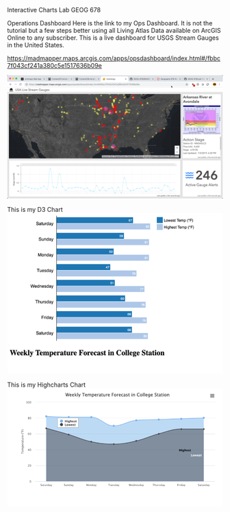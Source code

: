 Interactive Charts Lab
GEOG 678

Operations Dashboard
Here is the link to my Ops Dashboard. It is not the tutorial but a few steps better using all Living Atlas Data available on ArcGIS Online to any subscriber.  This is a live dashboard for USGS Stream Gauges in the United States.

https://madmapper.maps.arcgis.com/apps/opsdashboard/index.html#/fbbc7f043cf241a380c5e1517636b09e

![Screenshot 0](https://github.com/admptmn/GEOG-678/blob/master/Lab%207/Dashboard%20Screenshot.png)

This is my D3 Chart
![Screenshot 1](https://github.com/admptmn/GEOG-678/blob/master/Lab%207/D3.js/D3%20Screenshot.png)

This is my Highcharts Chart
![Screenshot 2](https://github.com/admptmn/GEOG-678/blob/master/Lab%207/Highchart/Highchart%20Screenshot.png)
